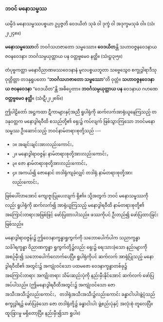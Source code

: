 ### ဘဝင် မနောသမ္ဖဿ

ယမ္ပိဒံ မနောသမ္ဖဿပစ္စယာ ဥပ္ပဇ္ဇတိ ဝေဒယိတံ သုခံ ဝါ ဒုက္ခံ ဝါ အဒုက္ခမသုခံ ဝါ။ (သံ၊၂၊၂၄၈။)

**မနောသမ္ဖဿော**တိ ဘဝင်္ဂသဟဇာတော သမ္ဖဿော။ **ဝေဒယိတ**န္တိ သဟာဝဇ္ဇနဝေဒနာယ ဇဝနဝေဒနာ၊ ဘဝင်္ဂသမ္ပယုတ္တာယ ပန ဝတ္တဗ္ဗမေဝ နတ္ထိ။ (သံ၊ဋ္ဌ၊၃၊၅။)

တံပုဗ္ဗကတ္တာ မနောဝိညာဏဖဿဝေဒနာနံ မူလပစ္စယဘူတာ သဗ္ဗေသွေဝ စက္ခုဒွါရာဒီသု ဝုတ္တိတ္တာ တဒနုရူပတော “**ဘဝင်္ဂသဟဇာတော သမ္ဖဿော**”တိ ဝုတ္တံ။ **သဟာဝဇ္ဇနဝေဒနာယ ဇဝနဝေဒနာ** “ဝေဒယိတ”န္တိ အဓိပ္ပေတာ။ **ဘဝင်္ဂသမ္ပယုတ္တာယ ပန** ဝေဒနာယ ဂဟဏေ **ဝတ္တဗ္ဗမေဝ နတ္ထိ**။ (သံ၊ဋီ၊၂၊၂၈၆။)

ဤပါဠိတော် အဋ္ဌကထာ ဋီကာများနှင့်အညီ ရူပါရုံကို ဆက်လက်အာရုံယူနေကြသည့် တဒနုဝတ္တက မနောဒွါရဝီထိ စသည်တို့၏ ရှေး၌ ကပ်လျက် ဖြစ်သွားကြသော ဘဝင်မနောသမ္ဖဿ ဦးဆောင်သည့် ဘဝင်နာမ်တရားစုတို့သည် ---

- ၁။ အချင်းချင်းအားလည်းကောင်း，
- ၂။ မနောဒွါရာဝဇ္ဇန်း နာမ်တရားစုတို့အားလည်းကောင်း，
- ၃။ ဇော နာမ်တရားစုတို့အားလည်းကောင်း，
- ၄။ အကယ်၍ ဇောနောင် တဒါရုံကျခဲ့လျှင် တဒါရုံ နာမ်တရားစုတို့အားလည်းကောင်း，

ဖြစ်ပေါ်လာအောင် ကျေးဇူးပြုပေးလျက် ရှိ၏။ 
သို့အတွက် ဘဝင် မနောသမ္ဖဿကိုလည်း ရူပါရုံကို ဆက်လက်၍ အာရုံယူကြသည့် မနောဒွါရဝီထိ နာမ်တရားစုတို့၏ အကြောင်းတရားအဖြစ်ဖြင့် ဖော်ပြထားပါသည်။ 
ဖဿကိုပင် ဦးတည်၍ ဖော်ပြထားခြင်း ဖြစ်သည်။

မနောဒွါရာဝဇ္ဇန်း၌ ဤဝေဒနာက္ခန္ဓာရှုကွက်ကို သဘောပေါက်ပါက သညာက္ခန္ဓာ သင်္ခါရက္ခန္ဓာ ဝိညာဏက္ခန္ဓာ ရှုကွက်တို့၌လည်း ရှေး၌ ရေးသားခဲ့သော နည်းများကို အစဉ်မှီး၍ သဘောပေါက်လောက်ပေပြီ။ 
ရူပါရုံကိုပင် ဆက်လက် အာရုံပြုသည့် မနောဒွါရဝီထိ၏ အတွင်း၌ အကျုံးဝင်သော ပထမဇော ဝေဒနာက္ခန္ဓာတစ်ခု၌ အကြောင်းတရား အကျိုးတရား သိမ်းဆည်းပုံကို နည်းမှီးနိုင်အောင် ဆက်လက် ဖော်ပြအပ်ပါသည်။ 
(ဤမနောဒွါရဝီထိအတွင်း၌ အကျုံးဝင်သော ဇောအသီးအသီး၌လည်းကောင်း， တဒါရုံအသီးအသီး၌လည်းကောင်း ခန္ဓာငါးပါးဖွဲ့ပုံသည် စက္ခုဒွါရ၌ ဖော်ပြခဲ့သော ဇော တဒါရုံတို့၌ ခန္ဓာငါးပါး ဖွဲ့စည်းပုံနှင့် အလုံးစုံ တူလေပြီ။ ထူးခြားမှု မရှိတော့ပြီ။ နည်းမှီး၍သာ ရှုပါ။)